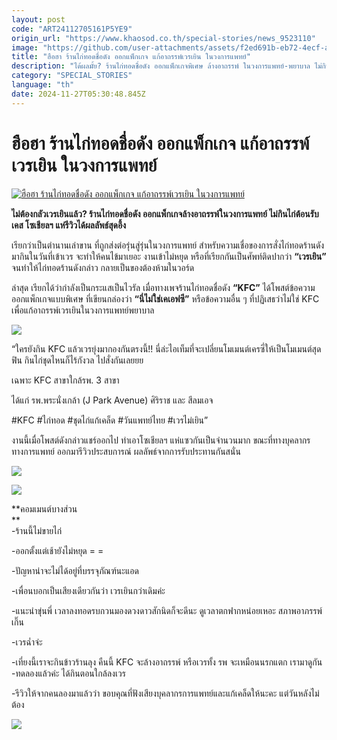 ```yaml
---
layout: post
code: "ART24112705161P5YE9"
origin_url: "https://www.khaosod.co.th/special-stories/news_9523110"
image: "https://github.com/user-attachments/assets/f2ed691b-eb72-4ecf-a059-ca078681fbcc"
title: "ฮือฮา ร้านไก่ทอดชื่อดัง ออกแพ็กเกจ แก้อาถรรพ์เวรเยิน ในวงการแพทย์"
description: "ได้ผลมั้ย? ร้านไก่ทอดชื่อดัง ออกแพ็กเกจพิเศษ ล้างอาถรรพ์ ในวงการแพทย์-พยาบาล ไม่กินไก่ต้อนรับเคส โซเชียลฯ แห่รีวิวได้ผลลัพธ์สุดอึ้ง"
category: "SPECIAL_STORIES"
language: "th"
date: 2024-11-27T05:30:48.845Z
---
```


# ฮือฮา ร้านไก่ทอดชื่อดัง ออกแพ็กเกจ แก้อาถรรพ์เวรเยิน ในวงการแพทย์

[![ฮือฮา ร้านไก่ทอดชื่อดัง ออกแพ็กเกจ แก้อาถรรพ์เวรเยิน ในวงการแพทย์](https://www.khaosod.co.th/wpapp/uploads/2024/11/kfc271167-15.jpg "ฮือฮา ร้านไก่ทอดชื่อดัง ออกแพ็กเกจ แก้อาถรรพ์เวรเยิน ในวงการแพทย์")](https://www.khaosod.co.th/wpapp/uploads/2024/11/kfc271167-15.jpg)

**ไม่ต้องกลัวเวรเยินแล้ว? ร้านไก่ทอดชื่อดัง ออกแพ็กเกจล้างอาถรรพ์ในวงการแพทย์ ไม่กินไก่ต้อนรับเคส โซเชียลฯ แห่รีวิวได้ผลลัพธ์สุดอึ้ง**

เรียกว่าเป็นตำนานเล่าขาน ที่ถูกส่งต่อรุ่นสู่รุ่นในวงการแพทย์ สำหรับความเชื่อของการสั่งไก่ทอดร้านดัง มากินในวันที่เข้าเวร จะทำให้คนไข้มาเยอะ งานเข้าไม่หยุด หรือที่เรียกกันเป็นศัพท์ติดปากว่า **“เวรเยิน”** จนทำให้ไก่ทอดร้านดังกล่าว กลายเป็นของต้องห้ามในวอร์ด

ล่าสุด เรียกได้ว่ากำลังเป็นกระแสเป็นไวรัล เมื่อทางเพจร้านไก่ทอดชื่อดัง **“KFC”** ได้โพสต์ข้อความ ออกแพ็กเกจแบบพิเศษ ที่เขียนกล่องว่า **“นี่ไม่ใช่เคเอฟซี”** หรือข้อความอื่น ๆ ที่ปฏิเสธว่าไม่ใช่ KFC เพื่อแก้อาถรรพ์เวรเยินในวงการแพทย์พยาบาล

[![](https://www.khaosod.co.th/wpapp/uploads/2024/11/kfc271167-19.jpg)](https://www.khaosod.co.th/wpapp/uploads/2024/11/kfc271167-19.jpg)



“ใครยังกิน KFC แล้วเวรยุ่งมากองกันตรงนี้!! นี่ล่ะไอเท็มที่จะเปลี่ยนโมเมนต์เครซี่ให้เป็นโมเมนต์สุดฟิน กินไก่ชุดไหนก็ไร้กังวล ไปสั่งกันเลยยย

เฉพาะ KFC สาขาใกล้รพ. 3 สาขา

ได้แก่ รพ.พระนั่งเกล้า (J Park Avenue) ศิริราช และ สีลมเอจ

#KFC #ไก่ทอด #ชุดไก่แก้เคล็ด #วันแพทย์ไทย #เวรไม่เยิน”

งานนี้เมื่อโพสต์ดังกล่าวแชร์ออกไป ทำเอาโซเชียลฯ แห่แซวกันเป็นจำนวนมาก ขณะที่ทางบุคลากรทางการแพทย์ ออกมารีวิวประสบการณ์ ผลลัพธ์จากการรับประทานกันสนั่น

![](https://www.khaosod.co.th/wpapp/uploads/2024/11/kfc271167-20.jpg)

[![](https://www.khaosod.co.th/wpapp/uploads/2024/11/kfc271167-21.jpg)](https://www.khaosod.co.th/wpapp/uploads/2024/11/kfc271167-21.jpg)

**คอมเมนต์บางส่วน  
**  
\-ร้านนี้ไม่ขายไก่

\-ออกตั้งแต่เช้ายังไม่หยุด = =

\-ปัญหาน่าจะไม่ได้อยู่ที่บรรจุภัณฑ์นะแอด

\-เพื่อนบอกเป็นเสียงเดียวกันว่า เวรเยินกว่าเดิมค่ะ

\-แนะนำขุ่นพี่ เวลาลงทอดรบกวนมองดวงดาวสักนิดก็จะดีนะ ดูเวลาตกฟากหน่อยเหอะ สภาพอาภรรพ์เกิ๊น

\-เวรฉ่ำจ่ะ

\-เที่ยงนี้เราจะกินข้าวร้านลุง คืนนี้ KFC จะล้างอาถรรพ์ หรือเวรทั้ง รพ จะเหมือนนรกแตก เรามาดูกัน  
\-ทดลองแล้วค่ะ ได้กินตอนใกล้ลงเวร

\-รีวิวให้จากคนลองมาแล้วว่า ขอบคุณที่ฟังเสียงบุคลากรการแพทย์และแก้เคล็ดให้นะคะ แต่วันหลังไม่ต้อง

[![](https://www.khaosod.co.th/wpapp/uploads/2024/11/kfc271167-22.jpg)](https://www.khaosod.co.th/wpapp/uploads/2024/11/kfc271167-22.jpg)